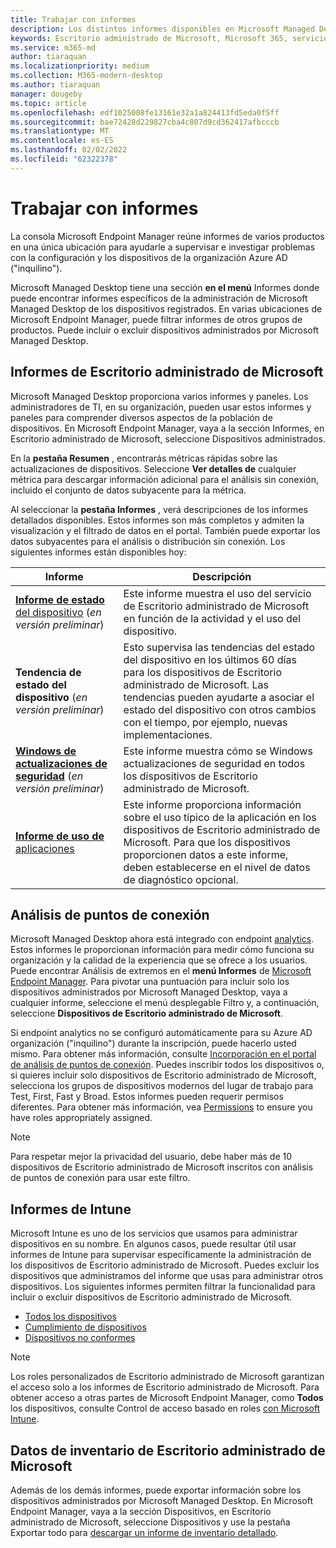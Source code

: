 ```yaml
---
title: Trabajar con informes
description: Los distintos informes disponibles en Microsoft Managed Desktop
keywords: Escritorio administrado de Microsoft, Microsoft 365, servicio, documentación
ms.service: m365-md
author: tiaraquan
ms.localizationpriority: medium
ms.collection: M365-modern-desktop
ms.author: tiaraquan
manager: dougeby
ms.topic: article
ms.openlocfilehash: edf1025008fe13161e32a1a824413fd5eda0f5ff
ms.sourcegitcommit: bae72428d229827cba4c807d9cd362417afbcccb
ms.translationtype: MT
ms.contentlocale: es-ES
ms.lasthandoff: 02/02/2022
ms.locfileid: "62322378"
---
```

# <a name="work-with-reports"></a>Trabajar con informes

La consola Microsoft Endpoint Manager reúne informes de varios productos en una única ubicación para ayudarle a supervisar e investigar problemas con la configuración y los dispositivos de la organización Azure AD ("inquilino").

Microsoft Managed Desktop tiene una sección **en el menú** Informes donde puede encontrar informes específicos de la administración de Microsoft Managed Desktop de los dispositivos registrados. En varias ubicaciones de Microsoft Endpoint Manager, puede filtrar informes de otros grupos de productos. Puede incluir o excluir dispositivos administrados por Microsoft Managed Desktop.

## <a name="microsoft-managed-desktop-reports"></a>Informes de Escritorio administrado de Microsoft

Microsoft Managed Desktop proporciona varios informes y paneles. Los administradores de TI, en su organización, pueden usar estos informes y paneles para comprender diversos aspectos de la población de dispositivos. En Microsoft Endpoint Manager, vaya a la sección Informes, en Escritorio administrado de Microsoft, seleccione Dispositivos administrados.

En la **pestaña Resumen** , encontrarás métricas rápidas sobre las actualizaciones de dispositivos. Seleccione **Ver detalles de** cualquier métrica para descargar información adicional para el análisis sin conexión, incluido el conjunto de datos subyacente para la métrica.

Al seleccionar la **pestaña Informes** , verá descripciones de los informes detallados disponibles. Estos informes son más completos y admiten la visualización y el filtrado de datos en el portal. También puede exportar los datos subyacentes para el análisis o distribución sin conexión. Los siguientes informes están disponibles hoy:

| Informe | Descripción |
| ------ | ------ |
| [**Informe de estado** del dispositivo](device-status-report.md) (*en versión preliminar*) | Este informe muestra el uso del servicio de Escritorio administrado de Microsoft en función de la actividad y el uso del dispositivo. |
| **Tendencia de estado del dispositivo** (*en versión preliminar*) | Esto supervisa las tendencias del estado del dispositivo en los últimos 60 días para los dispositivos de Escritorio administrado de Microsoft. Las tendencias pueden ayudarte a asociar el estado del dispositivo con otros cambios con el tiempo, por ejemplo, nuevas implementaciones. |
| [**Windows de actualizaciones de seguridad**](security-updates-report.md) (*en versión preliminar*) | Este informe muestra cómo se Windows actualizaciones de seguridad en todos los dispositivos de Escritorio administrado de Microsoft. |
| [**Informe de uso de** aplicaciones](app-usage-report.md) | Este informe proporciona información sobre el uso típico de la aplicación en los dispositivos de Escritorio administrado de Microsoft. Para que los dispositivos proporcionen datos a este informe, deben establecerse en el nivel de datos de diagnóstico opcional. |

## <a name="endpoint-analytics"></a>Análisis de puntos de conexión

Microsoft Managed Desktop ahora está integrado con endpoint [analytics](/mem/analytics/overview). Estos informes le proporcionan información para medir cómo funciona su organización y la calidad de la experiencia que se ofrece a los usuarios. Puede encontrar Análisis de extremos en el **menú Informes** de [Microsoft Endpoint Manager](https://endpoint.microsoft.com/). Para pivotar una puntuación para incluir solo los dispositivos administrados por Microsoft Managed Desktop, vaya a cualquier  informe, seleccione el menú desplegable Filtro y, a continuación, seleccione **Dispositivos de Escritorio administrado de Microsoft**.

Si endpoint analytics no se configuró automáticamente para su Azure AD organización ("inquilino") durante la inscripción, puede hacerlo usted mismo. Para obtener más información, consulte [Incorporación en el portal de análisis de puntos de conexión](/mem/analytics/enroll-intune#bkmk_onboard). Puedes inscribir todos los dispositivos o, si quieres incluir solo dispositivos de Escritorio administrado de Microsoft, selecciona los grupos  de dispositivos modernos del lugar de trabajo para Test, First, Fast y Broad. Estos informes pueden requerir permisos diferentes. Para obtener más información, vea [Permissions](/mem/analytics/overview#permissions) to ensure you have roles appropriately assigned.

> [!NOTE]
> Para respetar mejor la privacidad del usuario, debe haber más de 10 dispositivos de Escritorio administrado de Microsoft inscritos con análisis de puntos de conexión para usar este filtro.

## <a name="intune-reports"></a>Informes de Intune

Microsoft Intune es uno de los servicios que usamos para administrar dispositivos en su nombre. En algunos casos, puede resultar útil usar informes de Intune para supervisar específicamente la administración de los dispositivos de Escritorio administrado de Microsoft. Puedes excluir los dispositivos que administramos del informe que usas para administrar otros dispositivos. Los siguientes informes permiten filtrar la funcionalidad para incluir o excluir dispositivos de Escritorio administrado de Microsoft.

- [Todos los dispositivos](/mem/intune/remote-actions/device-management#get-to-your-devices)
- [Cumplimiento de dispositivos](/mem/intune/fundamentals/reports#device-compliance-report-organizational)
- [Dispositivos no conformes](/mem/intune/fundamentals/reports#noncompliant-devices-report-operational)

> [!NOTE]
> Los roles personalizados de Escritorio administrado de Microsoft garantizan el acceso solo a los informes de Escritorio administrado de Microsoft. Para obtener acceso a otras partes de Microsoft Endpoint Manager, como **Todos** los dispositivos, consulte Control de acceso basado en roles [con Microsoft Intune](/mem/intune/fundamentals/role-based-access-control).

## <a name="microsoft-managed-desktop-inventory-data"></a>Datos de inventario de Escritorio administrado de Microsoft

Además de los demás informes, puede exportar información sobre los dispositivos administrados por Microsoft Managed Desktop. En Microsoft Endpoint Manager, vaya a la sección Dispositivos, en Escritorio administrado de Microsoft, seleccione  Dispositivos y use  la pestaña Exportar todo para [descargar un informe de inventario detallado](device-inventory-report.md).
